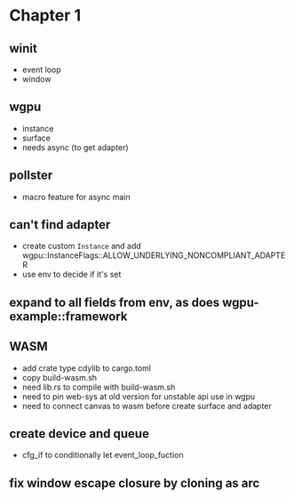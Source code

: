 # Chapter 1

## winit
* event loop
* window

## wgpu
* instance
* surface
* needs async (to get adapter)

## pollster
* macro feature for async main

## can't find adapter
* create custom `Instance` and add
  wgpu::InstanceFlags::ALLOW_UNDERLYING_NONCOMPLIANT_ADAPTER
* use env to decide if it's set

## expand to all fields from env, as does wgpu-example::framework

## WASM
* add crate type cdylib to cargo.toml
* copy build-wasm.sh
* need lib.rs to compile with build-wasm.sh
* need to pin web-sys at old version for unstable api use in wgpu
* need to connect canvas to wasm before create surface and adapter

## create device and queue
* cfg_if to conditionally let event_loop_fuction

## fix window escape closure by cloning as arc
